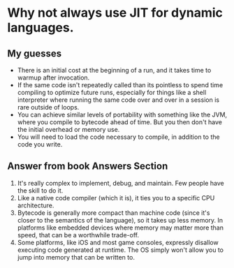 # Why not always use JIT for dynamic languages.
## My guesses
* There is an initial cost at the beginning of a run, and it takes time to
warmup after invocation.
* If the same code isn't repeatedly called than its pointless to spend time
compiling to optimize future runs, especially for things like a shell
interpreter where running the same code over and over in a session is rare
outside of loops.
* You can achieve similar levels of portability with something like the JVM,
where you compile to bytecode ahead of time. But you then don't have the
initial overhead or memory use.
* You will need to load the code necessary to compile, in addition to the code
you write.

## Answer from book Answers Section
1. It's really complex to implement, debug, and maintain. Few people have the skill to do it.
2. Like a native code compiler (which it is), it ties you to a specific CPU architecture.
3. Bytecode is generally more compact than machine code (since it's closer to the semantics of the language), so it takes up less memory. In platforms like embedded devices where memory may matter more than speed, that can be a worthwhile trade-off.
4. Some platforms, like iOS and most game consoles, expressly disallow executing code generated at runtime. The OS simply won't allow you to jump into memory that can be written to.

